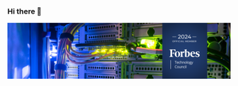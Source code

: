 ### Hi there 👋

<picture>
 <source media="(prefers-color-scheme: dark)" srcset="LinkedIn-Banner.png">
 <source media="(prefers-color-scheme: light)" srcset="LinkedIn-Banner.png">
 <img alt="YOUR-ALT-TEXT" src="LinkedIn-Banner.png">
</picture>

<!--
**bjgreenberg/bjgreenberg** is a ✨ _special_ ✨ repository because its `README.md` (this file) appears on your GitHub profile.

Test

Here are some ideas to get you started:

- 🔭 I’m currently working on ...
- 🌱 I’m currently learning ...
- 👯 I’m looking to collaborate on ...
- 🤔 I’m looking for help with ...
- 💬 Ask me about ...
- 📫 How to reach me: ...
- 😄 Pronouns: ...
- ⚡ Fun fact: ...
-->
